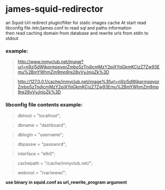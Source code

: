 james-squid-redirector
======================

an Squid Url redirect plugin/filter for static images cache
At start read libconfig file /etc/james.conf to read sql and paths information  
then read caching domain from database and rewrite urls from stdin to stdout

### example: ###

> http://www.inmyclub.net/image?url=n9zj5dWjkprmppyprZmbo5zTndjcmMzY2piXYqGkmKCjzZ7Zw93Emu%2BmYWhmZm9mp9re28vVyJnjoZk%3D

> http://127.0.0.1/cache/inmyclub.net/image%3furl=n9zj5dWjkprmppyprZmbo5zTndjcmMzY2piXYqGkmKCjzZ7Zw93Emu%2BmYWhmZm9mp9re28vVyJnjoZk%3D


### libconfig file contents example: ###

> dbhost    = "localhost";

> dbname    = "dashboard";

> dblogin   = "username";

> dbpassw   = "password";

> interface = "eth0";

> cachepath = "/cache/inmyclub.net/"; 

> webroot   = "/var/www/";


__use binary in squid.conf as url_rewrite_program argument__
